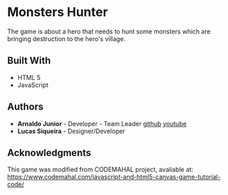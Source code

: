 # Monsters Hunter

The game is about a hero that needs to hunt some monsters which are
bringing destruction to the hero's village.


## Built With

* HTML 5
* JavaScript


## Authors

* **Arnaldo Junior** - Developer - Team Leader [github](https://github.com/arnaldojunior) [youtube](https://www.youtube.com/channel/UCps7BWEsYAZfdiMbnchTXfQ?view_as=subscriber)
* **Lucas Siqueira** - Designer/Developer


## Acknowledgments

This game was modified from CODEMAHAL project, avaliable at:
https://www.codemahal.com/javascript-and-html5-canvas-game-tutorial-code/